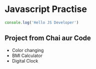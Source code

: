 # Javascript Practise

```javascript
console.log('Hello JS Developer')
```
## Project from Chai aur Code
- Color changing 
- BMI Calculator
- Digital Clock